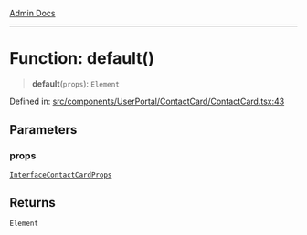 [Admin Docs](/)

---

# Function: default()

> **default**(`props`): `Element`

Defined in: [src/components/UserPortal/ContactCard/ContactCard.tsx:43](https://github.com/PalisadoesFoundation/talawa-admin/blob/main/src/components/UserPortal/ContactCard/ContactCard.tsx#L43)

## Parameters

### props

[`InterfaceContactCardProps`](../../../../../types/Chat/interface/interfaces/InterfaceContactCardProps.md)

## Returns

`Element`
